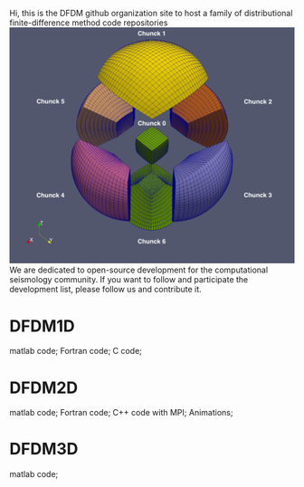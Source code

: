 Hi, this is the DFDM github organization site to host a family of distributional finite-difference method code repositories
![image](figures/basic_cube_sphere_mesh.png)
We are dedicated to open-source development for the computational seismology community.
If you want to follow and participate the development list, please follow us and contribute it.

# DFDM1D
matlab code;
Fortran code;
C code;
# DFDM2D
matlab code;
Fortran code;
C++ code with MPI;
Animations;

# DFDM3D
matlab code;
